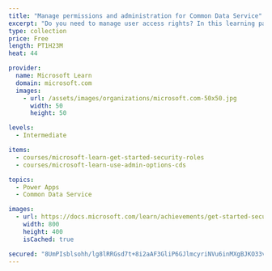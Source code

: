 ```yaml
---
title: "Manage permissions and administration for Common Data Service"
excerpt: "Do you need to manage user access rights? In this learning path, you will learn how to manage permissions associated with environments and entities.  You will also learn about different administrative portals and how to access each."
type: collection
price: Free
length: PT1H23M
heat: 44

provider:
  name: Microsoft Learn
  domain: microsoft.com
  images:
    - url: /assets/images/organizations/microsoft.com-50x50.jpg
      width: 50
      height: 50

levels:
  - Intermediate

items:
  - courses/microsoft-learn-get-started-security-roles
  - courses/microsoft-learn-use-admin-options-cds

topics:
  - Power Apps
  - Common Data Service

images:
  - url: https://docs.microsoft.com/learn/achievements/get-started-security-roles-social.png
    width: 800
    height: 400
    isCached: true

secured: "8UmPIsblsohh/lg8lRRGsd7t+8i2aAF3GliP6GJlmcyriNVu6inMXgBJKO33vypns3LXLjP272pRDhKmRglz5SDuUc22rJGjMc2sfc6F2HGk5iBy1d9r2+pCcJFNb1FyG4ZVkisFy0u+r2PMYzHENI9f1bbrQuftFXgVuPmxgyKEey7i4Psl9KswfF1zsRunKgzeVKMzNo9ITV/rCwndhGlzuhX3+gBNnd8nW/nn/Qq1CpHAxG52gChY8uiAl7uSjMJpWvPpS6tSVdDHGSH+nDckGN3ifBex2Uk+mPmyY+wRhdXPFQIbsqpgBX/nahiYKoZKTED9/o9Azwj8H5Yqp7KQfc1w/pUaWnyiYmZhmWk=;V/hcoad452FDCdZp2rwOGw=="
---
```



